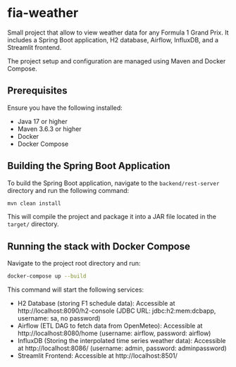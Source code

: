 # fia-weather

Small project that allow to view weather data for any Formula 1 Grand Prix. It includes a Spring Boot application, H2 database, Airflow, InfluxDB, and a Streamlit frontend. 

The project setup and configuration are managed using Maven and Docker Compose.

## Prerequisites

Ensure you have the following installed:

- Java 17 or higher
- Maven 3.6.3 or higher
- Docker
- Docker Compose

## Building the Spring Boot Application

To build the Spring Boot application, navigate to the `backend/rest-server` directory and run the following command:

```bash
mvn clean install
```

This will compile the project and package it into a JAR file located in the `target/` directory.


## Running the stack with Docker Compose

Navigate to the project root directory and run:
```bash
docker-compose up --build
```

This command will start the following services:

 - H2 Database (storing F1 schedule data): Accessible at http://localhost:8090/h2-console (JDBC URL: jdbc:h2:mem:dcbapp, username: sa, no password)
 - Airflow (ETL DAG to fetch data from OpenMeteo): Accessible at http://localhost:8080/home (username: airflow, password: airflow)
 - InfluxDB (Storing the interpolated time series weather data): Accessible at http://localhost:8086/ (username: admin, password: adminpassword)
 - Streamlit Frontend: Accessible at http://localhost:8501/